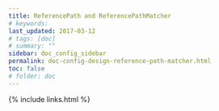 ```yaml
---
title: ReferencePath and ReferencePathMatcher
# keywords:
last_updated: 2017-03-12
# tags: [doc]
# summary: ""
sidebar: doc_config_sidebar
permalink: doc-config-design-reference-path-matcher.html
toc: false
# folder: doc
---
```


{% include links.html %}
